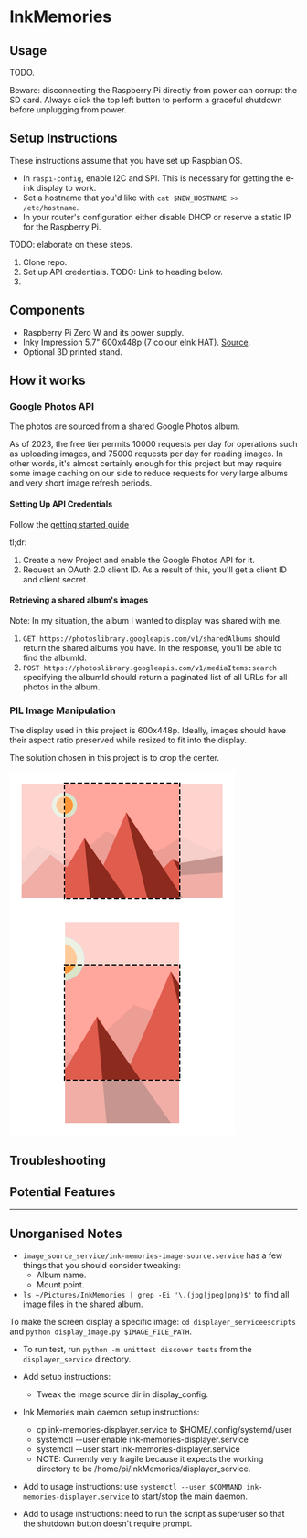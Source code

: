 # InkMemories

## Usage

TODO.

Beware: disconnecting the Raspberry Pi directly from power can corrupt the SD card. Always click the top left button to perform a graceful shutdown before unplugging from power.

## Setup Instructions
These instructions assume that you have set up Raspbian OS.
- In `raspi-config`, enable I2C and SPI. This is necessary for getting the e-ink display to work.
- Set a hostname that you'd like with `cat $NEW_HOSTNAME >> /etc/hostname`.
- In your router's configuration either disable DHCP or reserve a static IP for the Raspberry Pi.

TODO: elaborate on these steps.
1. Clone repo.
2. Set up API credentials. TODO: Link to heading below.
3. 

## Components
- Raspberry Pi Zero W and its power supply.
- Inky Impression 5.7" 600x448p (7 colour eInk HAT). [Source](https://shop.pimoroni.com/products/inky-impression-5-7?variant=32298701324371).
- Optional 3D printed stand.

## How it works

### Google Photos API
The photos are sourced from a shared Google Photos album.

As of 2023, the free tier permits 10000 requests per day for operations such as uploading images, and 75000 requests per day for reading images. In other words, it's almost certainly enough for this project but may require some image caching on our side to reduce requests for very large albums and very short image refresh periods.

#### Setting Up API Credentials
Follow the [getting started guide](https://developers.google.com/photos/library/guides/get-started#enable-the-api)

tl;dr:
1. Create a new Project and enable the Google Photos API for it.
2. Request an OAuth 2.0 client ID.
    As a result of this, you'll get a client ID and client secret.

#### Retrieving a shared album's images
Note: In my situation, the album I wanted to display was shared with me.
1. `GET https://photoslibrary.googleapis.com/v1/sharedAlbums` should return the shared albums you have. In the response, you'll be able to find the albumId.
2. `POST https://photoslibrary.googleapis.com/v1/mediaItems:search` specifying the albumId should return a paginated list of all URLs for all photos in the album.

### PIL Image Manipulation
The display used in this project is 600x448p. Ideally, images should have their
aspect ratio preserved while resized to fit into the display.

The solution chosen in this project is to crop the center.

![center crop demonstration](./assets/crop.png)

## Troubleshooting


## Potential Features



---

## Unorganised Notes
- `image_source_service/ink-memories-image-source.service` has a few things that you should consider tweaking:
    - Album name.
    - Mount point.
- `ls ~/Pictures/InkMemories | grep -Ei '\.(jpg|jpeg|png)$'` to find all image files in the shared album.


To make the screen display a specific image: `cd displayer_serviceescripts` and `python display_image.py $IMAGE_FILE_PATH`.

- To run test, run `python -m unittest discover tests` from the `displayer_service` directory.

- Add setup instructions:
    - Tweak the image source dir in display_config.
- Ink Memories main daemon setup instructions:
    - cp ink-memories-displayer.service to $HOME/.config/systemd/user
    - systemctl --user enable ink-memories-displayer.service
    - systemctl --user start ink-memories-displayer.service
    - NOTE: Currently very fragile because it expects the working directory to be /home/pi/InkMemories/displayer_service.
- Add to usage instructions: use `systemctl --user $COMMAND ink-memories-displayer.service` to start/stop the main daemon.
- Add to usage instructions: need to run the script as superuser so that the shutdown button doesn't require prompt.

